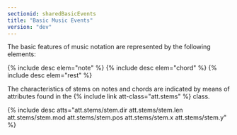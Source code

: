 ```yaml
---
sectionid: sharedBasicEvents
title: "Basic Music Events"
version: "dev"
---
```


The basic features of music notation are represented by the following elements:



{% include desc elem="note" %}
{% include desc elem="chord" %}
{% include desc elem="rest" %}




The characteristics of stems on notes and chords are indicated by means of attributes
found
in the {% include link att-class="att.stems" %} class.



{% include desc atts="att.stems/stem.dir att.stems/stem.len att.stems/stem.mod att.stems/stem.pos att.stems/stem.x
att.stems/stem.y" %}




